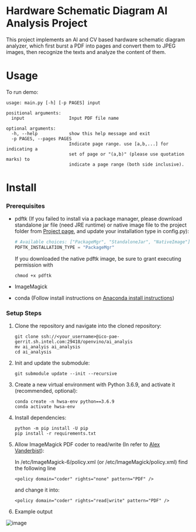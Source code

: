 Hardware Schematic Diagram AI Analysis Project
====================================================

This project implements an AI and CV based hardware schematic diagram analyzer,
which first burst a PDF into pages and convert them to JPEG images, then recognize
the texts and analyze the content of them.

# Usage


To run demo:

```
usage: main.py [-h] [-p PAGES] input

positional arguments:
  input                 Input PDF file name

optional arguments:
  -h, --help            show this help message and exit
  -p PAGES, --pages PAGES
                        Indicate page range. use [a,b,...] for indicating a
                        set of page or "(a,b)" (please use quotation marks) to
                        indicate a page range (both side inclusive).
```

# Install

### Prerequisites

* pdftk (If you failed to install via a package manager, please download
standalone jar file (need JRE runtime) or native image file to the project folder from
[Project page](https://gitlab.com/pdftk-java/pdftk), and update your
installation type in config.py):
    ```python
    # Available choices: ["PackageMgr", "StandaloneJar", "NativeImage"]
    PDFTK_INSTALLATION_TYPE = "PackageMgr"
    ```
    If you downloaded the native pdftk image, be sure to grant executing permission with
    ```
    chmod +x pdftk
    ```
* ImageMagick

* conda (Follow install instructions on 
[Anaconda install instructions](https://docs.anaconda.com/anaconda/install/))

### Setup Steps

1. Clone the repository and navigate into the cloned repository:
    ```
    git clone ssh://<your_username>@ico-pae-gerrit.sh.intel.com:29418/openvino/ai_analyis
    mv ai_analyis ai_analysis
    cd ai_analysis
    ```

2. Init and update the submodule:
    ```
    git submodule update --init --recursive
    ```

3. Create a new virtual environment with Python 3.6.9, and activate it (recommended, optional):
    ```
    conda create -n hwsa-env python==3.6.9
    conda activate hwsa-env
    ```

4. Install dependencies:
    ```
    python -m pip install -U pip
    pip install -r requirements.txt 
    ```

5. Allow ImageMagick PDF coder to read/write (In refer to [Alex Vanderbist](https://alexvanderbist.com/2018/fixing-imagick-error-unauthorized/)):

    In /etc/ImageMagick-6/policy.xml (or /etc/ImageMagick/policy.xml) find the following line
    ```
    <policy domain="coder" rights="none" pattern="PDF" />
    ```
    and change it into:
    ```
    <policy domain="coder" rights="read|write" pattern="PDF" />
    ```
6. Example output
  
  ![image](https://user-images.githubusercontent.com/66105373/188462405-42924872-5eff-49f1-90c5-a7ab3aff510f.png)
